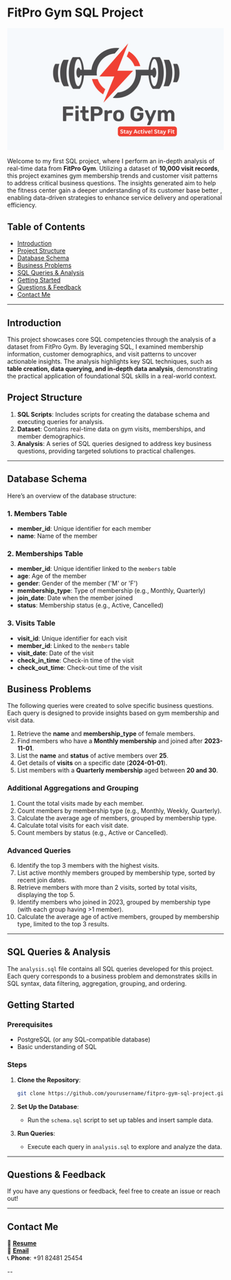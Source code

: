 # FitPro Gym SQL Project

![Project Image Placeholder](https://github.com/sureka2003/Fitpro/blob/main/Fitpro_logo.png) 


Welcome to my first SQL project, where I perform an in-depth analysis of real-time data from **FitPro Gym**. Utilizing a dataset of **10,000 visit records**, this project examines gym membership trends and customer visit patterns to address critical business questions. The insights generated aim to help the fitness center gain a deeper understanding of its customer base better , enabling data-driven strategies to enhance service delivery and operational efficiency.

## Table of Contents
- [Introduction](#introduction)
- [Project Structure](#project-structure)
- [Database Schema](#database-schema)
- [Business Problems](#business-problems)
- [SQL Queries & Analysis](#sql-queries--analysis)
- [Getting Started](#getting-started)
- [Questions & Feedback](#questions--feedback)
- [Contact Me](#contact-me)

---

## Introduction

This project showcases core SQL competencies through the analysis of a dataset from FitPro Gym. By leveraging SQL, I examined membership information, customer demographics, and visit patterns to uncover actionable insights. The analysis highlights key SQL techniques, such as **table creation, data querying, and in-depth data analysis**, demonstrating the practical application of foundational SQL skills in a real-world context.

## Project Structure

1. **SQL Scripts**: Includes scripts for creating the database schema and executing queries for analysis.
2. **Dataset**:  Contains real-time data on gym visits, memberships, and member demographics.
3. **Analysis**:  A series of SQL queries designed to address key business questions, providing targeted solutions to practical challenges.

---

## Database Schema

Here’s an overview of the database structure:

### 1. **Members Table**
- **member_id**: Unique identifier for each member
- **name**: Name of the member

### 2. **Memberships Table**
- **member_id**: Unique identifier linked to the `members` table
- **age**: Age of the member
- **gender**: Gender of the member ('M' or 'F')
- **membership_type**: Type of membership (e.g., Monthly, Quarterly)
- **join_date**: Date when the member joined
- **status**: Membership status (e.g., Active, Cancelled)

### 3. **Visits Table**
- **visit_id**: Unique identifier for each visit
- **member_id**: Linked to the `members` table
- **visit_date**: Date of the visit
- **check_in_time**: Check-in time of the visit
- **check_out_time**: Check-out time of the visit

## Business Problems

The following queries were created to solve specific business questions. Each query is designed to provide insights based on gym membership and visit data.

1. Retrieve the **name** and **membership_type** of female members.
2. Find members who have a **Monthly membership** and joined after **2023-11-01**.
3. List the **name** and **status** of active members over **25**.
4. Get details of **visits** on a specific date (**2024-01-01**).
5. List members with a **Quarterly membership** aged between **20 and 30**.

### Additional Aggregations and Grouping

1. Count the total visits made by each member.  
2. Count members by membership type (e.g., Monthly, Weekly, Quarterly).  
3. Calculate the average age of members, grouped by membership type.  
4. Calculate total visits for each visit date.  
5. Count members by status (e.g., Active or Cancelled).  

### Advanced Queries

6. Identify the top 3 members with the highest visits.  
7. List active monthly members grouped by membership type, sorted by recent join dates.  
8. Retrieve members with more than 2 visits, sorted by total visits, displaying the top 5.  
9. Identify members who joined in 2023, grouped by membership type (with each group having >1 member).  
10. Calculate the average age of active members, grouped by membership type, limited to the top 3 results.


---

## SQL Queries & Analysis

The `analysis.sql` file contains all SQL queries developed for this project. Each query corresponds to a business problem and demonstrates skills in SQL syntax, data filtering, aggregation, grouping, and ordering.

## Getting Started

### Prerequisites
- PostgreSQL (or any SQL-compatible database)
- Basic understanding of SQL

### Steps
1. **Clone the Repository**:
   ```bash
   git clone https://github.com/yourusername/fitpro-gym-sql-project.git
   ```
2. **Set Up the Database**:
   - Run the `schema.sql` script to set up tables and insert sample data.

3. **Run Queries**:
   - Execute each query in `analysis.sql` to explore and analyze the data.

---

## Questions & Feedback

If you have any questions or feedback, feel free to create an issue or reach out!

---

## Contact Me

📄 **[Resume](#)**  
📧 **[Email](surekafathimasf2003@gmail.com)**  
📞 **Phone**: +91 82481 25454

--
